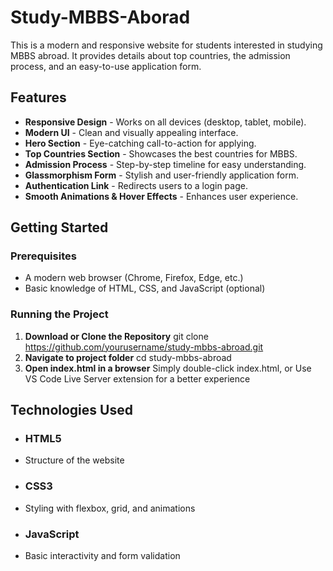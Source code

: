 # Study-MBBS-Aborad

This is a modern and responsive website for students interested in studying MBBS abroad. It provides details about top countries, the admission process, and an easy-to-use application form.

##  Features

- **Responsive Design** - Works on all devices (desktop, tablet, mobile).
- **Modern UI** - Clean and visually appealing interface.
- **Hero Section** - Eye-catching call-to-action for applying.
- **Top Countries Section** - Showcases the best countries for MBBS.
- **Admission Process** - Step-by-step timeline for easy understanding.
- **Glassmorphism Form** - Stylish and user-friendly application form.
- **Authentication Link** - Redirects users to a login page.
- **Smooth Animations & Hover Effects** - Enhances user experience.


## Getting Started

### Prerequisites
- A modern web browser (Chrome, Firefox, Edge, etc.)
- Basic knowledge of HTML, CSS, and JavaScript (optional)

### Running the Project
1. **Download or Clone the Repository**
   git clone https://github.com/yourusername/study-mbbs-abroad.git
2. **Navigate to project folder**
   cd study-mbbs-abroad
3. **Open index.html in a browser**
    Simply double-click index.html, or
    Use VS Code Live Server extension for a better experience
   
## Technologies Used
- ### HTML5
 - Structure of the website
- ### CSS3
 - Styling with flexbox, grid, and animations
- ### JavaScript
 - Basic interactivity and form validation
